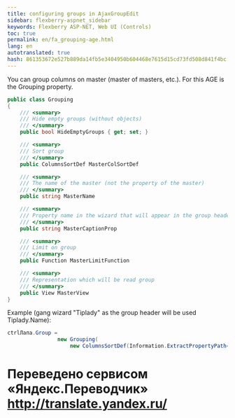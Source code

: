 ```yaml
--- 
title: configuring groups in AjaxGroupEdit 
sidebar: flexberry-aspnet_sidebar 
keywords: Flexberry ASP-NET, Web UI (Controls) 
toc: true 
permalink: en/fa_grouping-age.html 
lang: en 
autotranslated: true 
hash: 861353672e527b889da14fb5e3404950b604468e7615d15cd73fd508d841f4bc 
--- 
```


You can group columns on master (master of masters, etc.). For this AGE is the Grouping property. 

```csharp
public class Grouping
{
    /// <summary> 
    /// Hide empty groups (without objects) 
    /// </summary> 
    public bool HideEmptyGroups { get; set; }

    /// <summary> 
    /// Sort group 
    /// </summary> 
    public ColumnsSortDef MasterColSortDef

    /// <summary> 
    /// The name of the master (not the property of the master) 
    /// </summary> 
    public string MasterName 

    /// <summary> 
    /// Property name in the wizard that will appear in the group header 
    /// </summary> 
    public string MasterCaptionProp

    /// <summary> 
    /// Limit on group 
    /// </summary> 
    public Function MasterLimitFunction

    /// <summary> 
    /// Representation which will be read group 
    /// </summary> 
    public View MasterView
}
``` 

Example (gang wizard "Tiplady" as the group header will be used Tiplady.Name): 

```csharp
ctrlЛапа.Group =
                new Grouping(
                    new ColumnsSortDef(Information.ExtractPropertyPath<Лапа>(x => x.ТипЛапы.Название), SortOrder.Desc));
``` 



 # Переведено сервисом «Яндекс.Переводчик» http://translate.yandex.ru/